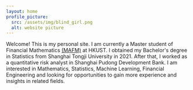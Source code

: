 ```yaml
---
layout: home
profile_picture:
  src: /assets/img/blind_girl.png
  alt: website picture
---
```


<p>
  <!-- Welcome! This site serves as an example for the Bay Jekyll theme. Bay is a very simple and minimal theme, directly inspired by Dan Grover's <a href="http://dangrover.com">website</a>. -->
Welcome! This is my personal site. I am currently a Master student of Financial Mathematics <a href="https://mafm.hkust.edu.hk/">(MAFM)</a> at HKUST. I obtained my Bachelor's degree in Statistics from Shanghai Tongji University in 2021. After that, I worked as a quantitative risk analyst in Shanghai Pudong Development Bank. I am interested in Mathematics, Statistics, Machine Learning, Financial Engineering and looking for opportunities to gain more experience and insights in related fields.
</p>

<!-- <h2 class="section-title">Education</h2>

<p>
Bsc.(Statistics) 
</p> -->